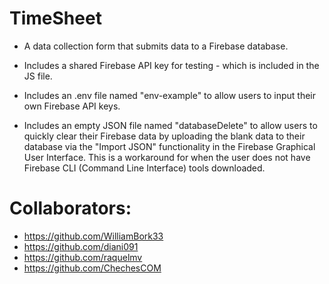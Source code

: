 # TimeSheet
- A data collection form that submits data to a Firebase database.

- Includes a shared Firebase API key for testing - which is included in the JS file.

- Includes an .env file named "env-example" to allow users to input their own Firebase API keys.

- Includes an empty JSON file named "databaseDelete" to allow users to quickly clear their Firebase data by uploading the blank data to their database via the "Import JSON" functionality in the Firebase Graphical User Interface. This is a workaround for when the user does not have Firebase CLI (Command Line Interface) tools downloaded.

# Collaborators:
- https://github.com/WilliamBork33
- https://github.com/diani091
- https://github.com/raquelmv
- https://github.com/ChechesCOM
